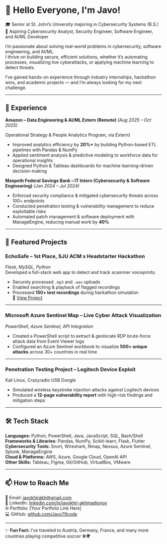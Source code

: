 # 👋 Hello Everyone, I'm Javo!
🎓 Senior at St. John’s University majoring in Cybersecurity Systems (B.S.)  
🔭 Aspiring Cybersecurity Analyst, Security Engineer, Software Engineer, and AI/ML Developer

I’m passionate about solving real-world problems in cybersecurity, software engineering, and AI/ML.  
I thrive on building secure, efficient solutions, whether it’s automating processes, visualizing live cyberattacks, or applying machine learning to detect threats.  

I’ve gained hands-on experience through industry internships, hackathon wins, and academic projects — and I’m always looking for my next challenge.

---

## 💼 Experience

**Amazon – Data Engineering & AI/ML Extern (Remote)** *(Aug 2025 – Oct 2025)* 

Operational Strategy & People Analytics Program, via Extern)
- Improved analytics efficiency by **20%+** by building Python-based ETL pipelines with Pandas & NumPy  
- Applied sentiment analysis & predictive modeling to workforce data for operational insights  
- Designed Python & Tableau dashboards for machine learning–driven decision-making

**Maspeth Federal Savings Bank – IT Intern (Cybersecurity & Software Engineering)** *(Jan 2024 – Jul 2024)*  
- Enforced security compliance & mitigated cybersecurity threats across 100+ endpoints  
- Conducted penetration testing & vulnerability management to reduce exploitable risks  
- Automated patch management & software deployment with ManageEngine, reducing manual work by **40%**

---

## 🎯 Featured Projects

### **EchoSafe – 1st Place, SJU ACM x Headstarter Hackathon**
*Flask, MySQL, Python*  
Developed a full-stack web app to detect and track scammer voiceprints:  
- Securely processed `.mp3` and `.wav` uploads  
- Enabled searching & playback of flagged recordings  
- Processed **150+ test recordings** during hackathon simulation  
📂 [View Project](https://github.com/Javo79code/EchoSafe)

---

### **Microsoft Azure Sentinel Map – Live Cyber Attack Visualization**
*PowerShell, Azure Sentinel, API Integration*  
- Created a PowerShell script to extract & geolocate RDP brute-force attack data from Event Viewer logs  
- Configured an Azure Sentinel workbook to visualize **500+ unique attacks** across 30+ countries in real time  

---

### Penetration Testing Project – Logitech Device Exploit
Kali Linux, Crazyradio USB Dongle  
- Simulated wireless keystroke injection attacks against Logitech devices  
- Produced a **12-page vulnerability report** with high-risk findings and mitigation steps  

---

## 🛠 Tech Stack
**Languages:** Python, PowerShell, Java, JavaScript, SQL, Bash/Shell  
**Frameworks & Libraries:** Pandas, NumPy, Scikit-learn, Flask, Flutter  
**Cybersecurity Tools:** Snort, Wireshark, Nmap, Nessus, Azure Sentinel, Splunk, ManageEngine  
**Cloud & Platforms:** AWS, Azure, Google Cloud, OpenAI API  
**Other Skills:** Tableau, Figma, Git/GitHub, VirtualBox, VMware  

---

## 📫 How to Reach Me
📧 Email: [javokhirakh@gmail.com](mailto:javokhirakh@gmail.com)  
💼 LinkedIn: [linkedin.com/in/javokhir-akhmadjonov](https://www.linkedin.com/in/javokhir-akhmadjonov-8610142a6/)  
🌐 Portfolio: [Your Portfolio Link Here]  
💻 GitHub: [github.com/Javo79code](https://github.com/Javo79code)



---

✨ **Fun Fact:** I’ve traveled to Austria, Germany, France, and many more countries playing competitive soccer ⚽🌍
